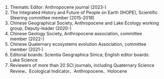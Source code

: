




1. Thematic Editor: Anthropocene journal (2023-)
2. The Integrated History and Future of People on Earth (IHOPE), Scientific Steering committee member (2015-2018)
3. Chinese Geographical Society, Anthropocene and Lake Ecology working group, Deputy-leader (2020-)
4. Chinese Geology Society, Anthropocene association, committee member (2022-)
5. Chinese Quaternary ecosystems evolution Association, committee member (2021-)
6. Editorial boards: Scientia Geographica Sinica; English editor boards: Lake Science
7. Reviewers of more than 20 SCI journals, including Quaternary Science Review、Ecological Indicator、Anthropocene、Holocene
